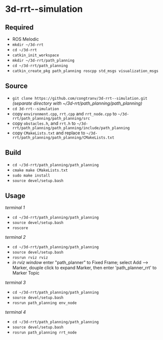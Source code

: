 # 3d-rrt--simulation

## Required
- ROS Melodic
- `mkdir ~/3d-rrt`
- `cd ~/3d-rrt`
- `catkin_init_workspace`
- `mkdir ~/3d-rrt/path_planning`
- `cd ~/3d-rrt/path_planning`
- `catkin_create_pkg path_planning roscpp std_msgs visualization_msgs`

## Source
- `git clone https://github.com/congtranv/3d-rrt--simulation.git` *(separate directory with ~/3d-rrt/path_planning/path_planning)*
- `cd 3d-rrt--simulation`
- copy `environment.cpp`, `rrt.cpp` and `rrt_node.cpp` to `~/3d-rrt/path_planning/path_planning/src`
- copy `obstacles.h`, and `rrt.h` to `~/3d-rrt/path_planning/path_planning/include/path_planning`
- copy `CMakeLists.txt` and replace to `~/3d-rrt/path_planning/path_planning/CMakeLists.txt`

## Build
- `cd ~/3d-rrt/path_planning/path_planning`
- `cmake make CMakeLists.txt`
- `sudo make install`
- `source devel/setup.bash`

## Usage
*terminal 1*
- `cd ~/3d-rrt/path_planning/path_planning`
- `source devel/setup.bash`
- `roscore`

*terminal 2*
- `cd ~/3d-rrt/path_planning/path_planning`
- `source devel/setup.bash`
- `rosrun rviz rviz`  
- *in rviz window* enter "path_planner" to Fixed Frame; select Add --> Marker, douple click to expand Marker, then enter 'path_planner_rrt' to Marker Topic

*terminal 3*
- `cd ~/3d-rrt/path_planning/path_planning`
- `source devel/setup.bash`
- `rosrun path_planning env_node`

*terminal 4*
- `cd ~/3d-rrt/path_planning/path_planning`
- `source devel/setup.bash`
- `rosrun path_planning rrt_node`
